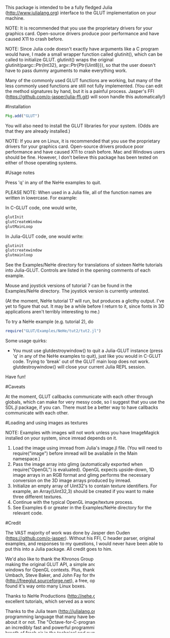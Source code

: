 This package is intended to be a fully fledged Julia (http://www.julialang.org)
interface to the GLUT implementation on your machine.

NOTE: It is recommended that you use the proprietary drivers for your graphics
card.  Open-source drivers produce poor performance and have caused X11 to
crash before.

NOTE: Since Julia code doesn't exactly have arguments like a C program would
have, I made a small wrapper function called glutinit(), which can be called to
initialize GLUT.  glutinit() wraps the original glutinit(pargc::Ptr{Int32},
argv::Ptr{Ptr{Uint8}}), so that the user doesn't have to pass dummy arguments
to make everything work.

Many of the commonly used GLUT functions are working, but many of the less
commonly used functions are still not fully implemented. (You can edit the
method signatures by hand, but it is a painful process.  Jasper's FFI
(https://github.com/o-jasper/julia-ffi.git) will soon handle this
automatically!)

#Installation

```julia
Pkg.add("GLUT")
```

You will also need to install the GLUT libraries for your system. (Odds are
that they are already installed.)

NOTE: If you are on Linux, it is recommended that you use the proprietary
drivers for your graphics card.  Open-source drivers produce poor performance
and have caused X11 to crash before.  Mac and Windows users should be fine.
However, I don't believe this package has been tested on either of those
operating systems.

#Usage notes

Press 'q' in any of the NeHe examples to quit.

PLEASE NOTE: When used in a Julia file, all of the function names are written in
lowercase. For example:

In C-GLUT code, one would write,

```c
glutInit
glutCreateWindow
glutMainLoop
```

In Julia-GLUT code, one would write:

```julia
glutinit
glutcreatewindow
glutmainloop
```

See the Examples/NeHe directory for translations of sixteen NeHe tutorials into
Julia-GLUT. Controls are listed in the opening comments of each example.

Mouse and joystick versions of tutorial 7 can be found in the Examples/NeHe
directory.  The joystick version is currently untested.

(At the moment, NeHe tutorial 17 will run, but produces a glicthy output.  I've
yet to figure that out.  It may be a while before I return to it, since fonts
in 3D applications aren't terribly interesting to me.)

To try a NeHe example (e.g. tutorial 2), do

```julia
require("GLUT/Examples/NeHe/tut2/tut2.jl")
```

Some usage quirks:

- You must use glutdestroywindow() to quit a Julia-GLUT instance (press 'q' in
any of the NeHe examples to quit), just like you would in C-GLUT code.  Trying
to 'break' out of the GLUT main loop does not work.  glutdestroywindow() will
close your current Julia REPL session.

Have fun!

#Caveats

At the moment, GLUT callbacks communicate with each other through globals,
which can make for very messy code, so I suggest that you use the SDL.jl
package, if you can. There must be a better way to have callbacks communicate
with each other.

#Loading and using images as textures

NOTE: Examples with images will not work unless you have ImageMagick installed on
your system, since imread depends on it.

1. Load the image using imread from Julia's image.jl file. (You will need to
	 require("image") before imread will be available in the Main namespace.)
2. Pass the image array into glimg (automatically exported when
	 require("OpenGL") is evaluated). OpenGL expects upside-down, 1D image arrays
	 in an RGB format and glimg performs the necessary conversion on the 3D image
	 arrays produced by imread.
3. Initialize an empty array of Uint32's to contain texture identifiers.  For
	 example, an Array(Uint32,3) should be created if you want to make three
	 different textures.
4. Continue with the typical OpenGL image/texture process.
5. See Examples 6 or greater in the Examples/NeHe directory for the relevant
	 code.

#Credit

The VAST majority of work was done by Jasper den Ouden
(https://github.com/o-jasper).  Without his FFI, C header parser, original
examples, and responses to my questions, I would never have been able to put
this into a Julia package.  All credit goes to him.

We'd also like to thank the Khronos Group (http://www.opengl.org) for making the
original GLUT API, a simple and straight-forward way to open windows for OpenGL
contexts. Plus, thanks to Pawel W. Olstza, Andreas Umbach, Steve Baker, and John
Fay for the freeglut project (http://freeglut.sourceforge.net), a free,
open-source alternative that has found it's way onto many Linux boxes.

Thanks to NeHe Productions (http://nehe.gamedev.net) for making their excellent
tutorials, which served as a wonderful test-bed for this interface. 

Thanks to the Julia team (http://julialang.org) for making Julia, a programming
language that many have been longing for, whether they knew about it or not.
The "Octave-for-C-programmers," as one could think of it, is an incredibly fast
and powerful programming language that is a welcome breath of fresh air in the
technical and numerical programming communities.

--rennis250 & o-jasper

